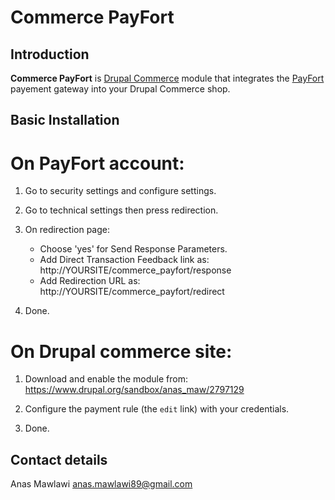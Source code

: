 # Commerce PayFort

## Introduction

**Commerce PayFort** is [Drupal Commerce](https://drupal.org/project/commerce)
module that integrates the [PayFort](http://payfort.com) payement
gateway into your Drupal Commerce shop.

## Basic Installation

 # On PayFort account:

1. Go to security settings and configure settings.

2. Go to technical settings then press redirection.

3. On redirection page:
   - Choose 'yes' for Send Response Parameters.
   - Add Direct Transaction Feedback link as:
      http://YOURSITE/commerce_payfort/response
   - Add Redirection URL as:
      http://YOURSITE/commerce_payfort/redirect

4. Done.

 # On Drupal commerce site:

 1. Download and enable the module from:
      https://www.drupal.org/sandbox/anas_maw/2797129

 2. Configure the payment rule (the `edit` link) with your credentials.   

 3. Done.

## Contact details
Anas Mawlawi
anas.mawlawi89@gmail.com
